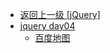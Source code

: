 - [返回上一级 [jQuery]](web前端/teacher/JS/jQuery/)
- [jquery day04](web前端/teacher/JS/jQuery/jquery%20day04/)
  - [百度地图](web前端/teacher/JS/jQuery/jquery%20day04/百度地图/)
